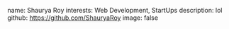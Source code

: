 name: Shaurya Roy
interests: Web Development, StartUps
description: lol
github: https://github.com/ShauryaRoy
image: false